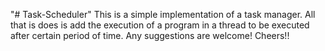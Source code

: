 "# Task-Scheduler" 
This is a simple implementation of a task manager.
All that is does is add the execution of a program in a thread to be executed after certain period of time. 
Any suggestions are welcome!
Cheers!!
